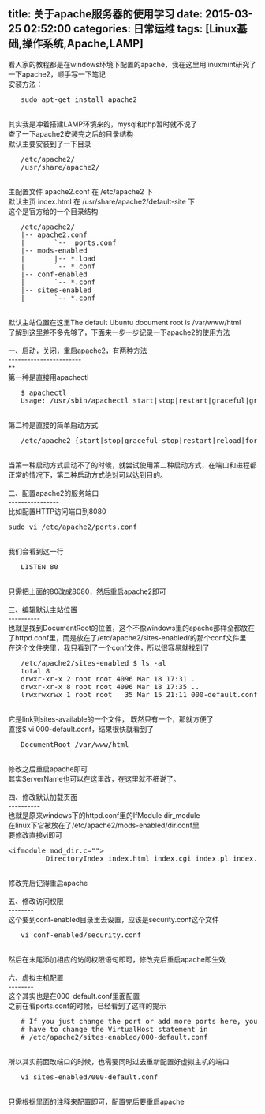title: 关于apache服务器的使用学习
date: 2015-03-25 02:52:00
categories: 日常运维
tags: [Linux基础,操作系统,Apache,LAMP]
---
看人家的教程都是在windows环境下配置的apache，我在这里用linuxmint研究了一下apache2，顺手写一下笔记<br />
安装方法：<br />
<pre class="brush:bash; toolbar:false;">   sudo apt-get install apache2</pre>
<br />
其实我是冲着搭建LAMP环境来的，mysql和php暂时就不说了<br />
查了一下apache2安装完之后的目录结构<br />
默认主要安装到了一下目录<br />
<pre class="brush:bash; toolbar:false;">   /etc/apache2/
   /usr/share/apache2/</pre>
<br />
主配置文件 apache2.conf 在 /etc/apache2 下<br />
默认主页 index.html 在 /usr/share/apache2/default-site 下<br />
这个是官方给的一个目录结构<br />
<pre class="brush:bash; toolbar:false;">   /etc/apache2/
   |-- apache2.conf
   |       `--  ports.conf
   |-- mods-enabled
   |       |-- *.load
   |       `-- *.conf
   |-- conf-enabled
   |       `-- *.conf
   |-- sites-enabled
   |       `-- *.conf</pre>
<br />
默认主站位置在这里The default Ubuntu document root is /var/www/html<br />
了解到这里差不多先够了，下面来一步一步记录一下apache2的使用方法<br />
<!--more--><br />
一、启动，关闭，重启apache2，有两种方法<br />
-----------------------<br />
**<br />
第一种是直接用apachectl<br />
<pre class="brush:bash; toolbar:false;">   $ apachectl
   Usage: /usr/sbin/apachectl start|stop|restart|graceful|graceful-stop|configtest|status|fullstatus|help</pre>
<br />
第二种是直接的简单启动方式<br />
<pre class="brush:bash; toolbar:false;">   /etc/apache2 {start|stop|graceful-stop|restart|reload|force-reload|start-htcacheclean|stop-htcacheclean}</pre>
<br />
当第一种启动方式启动不了的时候，就尝试使用第二种启动方式，在端口和进程都正常的情况下，第二种启动方式绝对可以达到目的。<br />
<br />
二、配置apache2的服务端口<br />
----------------<br />
比如配置HTTP访问端口到8080<br />
<pre class="brush:bash; toolbar:false;">sudo vi /etc/apache2/ports.conf</pre>
<br />
我们会看到这一行<br />
<pre class="brush:bash; toolbar:false;">   LISTEN 80</pre>
<br />
只需把上面的80改成8080，然后重启apache2即可<br />
<br />
三、编辑默认主站位置<br />
----------<br />
也就是找到DocumentRoot的位置，这个不像windows里的apache那样全都放在了httpd.conf里，而是放在了/etc/apache2/sites-enabled/的那个conf文件里<br />
在这个文件夹里，我只看到了一个conf文件，所以很容易就找到了<br />
<pre class="brush:bash; toolbar:false;">   /etc/apache2/sites-enabled $ ls -al
   total 8
   drwxr-xr-x 2 root root 4096 Mar 18 17:31 .
   drwxr-xr-x 8 root root 4096 Mar 18 17:35 ..
   lrwxrwxrwx 1 root root   35 Mar 15 21:11 000-default.conf -&amp;gt; ../sites-available/000-default.conf</pre>
<br />
它是link到sites-available的一个文件， 既然只有一个，那就方便了<br />
直接$ vi 000-default.conf，结果很快就看到了<br />
<pre class="brush:bash; toolbar:false;">   DocumentRoot /var/www/html</pre>
<br />
修改之后重启apache即可<br />
其实ServerName也可以在这里改，在这里就不细说了。<br />
<br />
四、修改默认加载页面<br />
----------<br />
也就是原来windows下的httpd.conf里的IfModule dir_module<br />
在linux下它被放在了/etc/apache2/mods-enabled/dir.conf里<br />
要修改直接vi即可<br />
<pre class="brush:xml; toolbar:false;">&lt;ifmodule mod_dir.c=""&gt;
         DirectoryIndex index.html index.cgi index.pl index.php index.xhtml index.htm</pre>
<br />
修改完后记得重启apache<br />
<br />
五、修改访问权限<br />
--------<br />
这个要到conf-enabled目录里去设置，应该是security.conf这个文件<br />
<pre class="brush:bash; toolbar:false;">   vi conf-enabled/security.conf </pre>
<br />
然后在末尾添加相应的访问权限语句即可，修改完后重启apache即生效<br />
<br />
六、虚拟主机配置<br />
--------<br />
这个其实也是在000-default.conf里面配置<br />
之前在看ports.conf的时候，已经看到了这样的提示<br />
<pre class="brush:bash; toolbar:false;">   # If you just change the port or add more ports here, you will likely also
   # have to change the VirtualHost statement in
   # /etc/apache2/sites-enabled/000-default.conf</pre>
<br />
所以其实前面改端口的时候，也需要同时过去重新配置好虚拟主机的端口<br />
<pre class="brush:bash; toolbar:false;">   vi sites-enabled/000-default.conf</pre>
<br />
只需根据里面的注释来配置即可，配置完后要重启apache<br />
<!--more--><!--more--><!--more--><!--more--><ifmodule mod_dir.c=""><!--more--><!--more-->